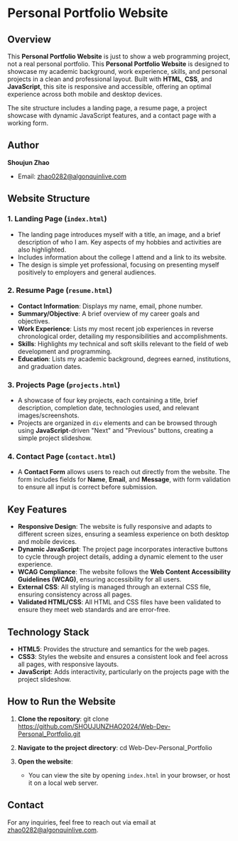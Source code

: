 # Personal Portfolio Website

## Overview
This **Personal Portfolio Website** is just to show a web programming project, not a real personal portfolio.
This **Personal Portfolio Website** is designed to showcase my academic background, work experience, skills, and personal projects in a clean and professional layout.  Built with **HTML**, **CSS**, and **JavaScript**, this site is responsive and accessible, offering an optimal experience across both mobile and desktop devices.

The site structure includes a landing page, a resume page, a project showcase with dynamic JavaScript features, and a contact page with a working form.

## Author
**Shoujun Zhao**  
- Email: zhao0282@algonquinlive.com

## Website Structure

### 1. Landing Page (`index.html`)
- The landing page introduces myself with a title, an image, and a brief description of who I am. Key aspects of my hobbies and activities are also highlighted.
- Includes information about the college I attend and a link to its website.
- The design is simple yet professional, focusing on presenting myself positively to employers and general audiences.

### 2. Resume Page (`resume.html`)
- **Contact Information**: Displays my name, email, phone number.
- **Summary/Objective**: A brief overview of my career goals and objectives.
- **Work Experience**: Lists my most recent job experiences in reverse chronological order, detailing my responsibilities and accomplishments.
- **Skills**: Highlights my technical and soft skills relevant to the field of web development and programming.
- **Education**: Lists my academic background, degrees earned, institutions, and graduation dates.

### 3. Projects Page (`projects.html`)
- A showcase of four key projects, each containing a title, brief description, completion date, technologies used, and relevant images/screenshots.
- Projects are organized in `div` elements and can be browsed through using **JavaScript**-driven "Next" and "Previous" buttons, creating a simple project slideshow.
  
### 4. Contact Page (`contact.html`)
- A **Contact Form** allows users to reach out directly from the website. The form includes fields for **Name**, **Email**, and **Message**, with form validation to ensure all input is correct before submission.
  
## Key Features
- **Responsive Design**: The website is fully responsive and adapts to different screen sizes, ensuring a seamless experience on both desktop and mobile devices.
- **Dynamic JavaScript**: The project page incorporates interactive buttons to cycle through project details, adding a dynamic element to the user experience.
- **WCAG Compliance**: The website follows the **Web Content Accessibility Guidelines (WCAG)**, ensuring accessibility for all users.
- **External CSS**: All styling is managed through an external CSS file, ensuring consistency across all pages.
- **Validated HTML/CSS**: All HTML and CSS files have been validated to ensure they meet web standards and are error-free.

## Technology Stack
- **HTML5**: Provides the structure and semantics for the web pages.
- **CSS3**: Styles the website and ensures a consistent look and feel across all pages, with responsive layouts.
- **JavaScript**: Adds interactivity, particularly on the projects page with the project slideshow.
  
## How to Run the Website
1. **Clone the repository**:
    git clone https://github.com/SHOUJUNZHAO2024/Web-Dev-Personal_Portfolio.git

2. **Navigate to the project directory**:
    cd Web-Dev-Personal_Portfolio

3. **Open the website**:
    - You can view the site by opening `index.html` in your browser, or host it on a local web server.

## Contact
For any inquiries, feel free to reach out via email at zhao0282@algonquinlive.com.
